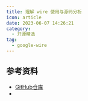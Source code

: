 ```yaml
---
title: 理解 wire 使用与源码分析 
icon: article
date: 2023-06-07 14:26:21
category:
  - 开源精选
tag:
  - google-wire
---
```


## 参考资料
- [GitHub仓库](https://github.com/google/wire)
- 